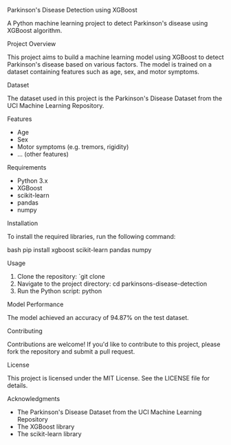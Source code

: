 

Parkinson's Disease Detection using XGBoost


A Python machine learning project to detect Parkinson's disease using XGBoost algorithm.

Project Overview


This project aims to build a machine learning model using XGBoost to detect Parkinson's disease based on various factors. The model is trained on a dataset containing features such as age, sex, and motor symptoms.

Dataset


The dataset used in this project is the Parkinson's Disease Dataset from the UCI Machine Learning Repository.

Features


- Age
- Sex
- Motor symptoms (e.g. tremors, rigidity)
- ... (other features)

Requirements


- Python 3.x
- XGBoost
- scikit-learn
- pandas
- numpy

Installation


To install the required libraries, run the following command:

bash
pip install xgboost scikit-learn pandas numpy


Usage


1. Clone the repository: `git clone 
2. Navigate to the project directory: cd parkinsons-disease-detection
3. Run the Python script: python 

Model Performance


The model achieved an accuracy of 94.87% on the test dataset.

Contributing


Contributions are welcome! If you'd like to contribute to this project, please fork the repository and submit a pull request.

License


This project is licensed under the MIT License. See the LICENSE file for details.

Acknowledgments


- The Parkinson's Disease Dataset from the UCI Machine Learning Repository
- The XGBoost library
- The scikit-learn library
